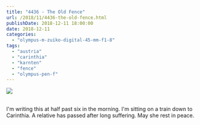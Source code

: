 ```yaml
---
title: "4436 - The Old Fence"
url: /2018/11/4436-the-old-fence.html
publishDate: 2018-12-11 18:00:00
date: 2018-12-11
categories: 
  - "olympus-m-zuiko-digital-45-mm-f1-8"
tags: 
  - "austria"
  - "carinthia"
  - "karnten"
  - "fence"
  - "olympus-pen-f"
---
```

<div class="container">
<div class="center"><a target="_blank" href="https://d25zfm9zpd7gm5.cloudfront.net/1200x1200/2017/20170921_082159_lr.jpg"><img class="webfeedsFeaturedVisual" src="https://d25zfm9zpd7gm5.cloudfront.net/0600x0600/2017/20170921_082159_lr.jpg" /></a></div>
</div>
<br />

I'm writing this at half past six in the morning. I'm sitting on a
train down to Carinthia. A relative has passed after long suffering.
May she rest in peace.